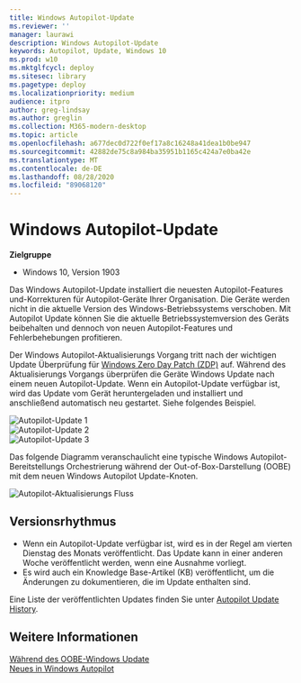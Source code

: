 ```yaml
---
title: Windows Autopilot-Update
ms.reviewer: ''
manager: laurawi
description: Windows Autopilot-Update
keywords: Autopilot, Update, Windows 10
ms.prod: w10
ms.mktglfcycl: deploy
ms.sitesec: library
ms.pagetype: deploy
ms.localizationpriority: medium
audience: itpro
author: greg-lindsay
ms.author: greglin
ms.collection: M365-modern-desktop
ms.topic: article
ms.openlocfilehash: a677dec0d722f0ef17a8c16248a41dea1b0be947
ms.sourcegitcommit: 42882de75c8a984ba35951b1165c424a7e0ba42e
ms.translationtype: MT
ms.contentlocale: de-DE
ms.lasthandoff: 08/28/2020
ms.locfileid: "89068120"
---
```

# <a name="windows-autopilot-update"></a>Windows Autopilot-Update

**Zielgruppe**

- Windows 10, Version 1903

Das Windows Autopilot-Update installiert die neuesten Autopilot-Features und-Korrekturen für Autopilot-Geräte Ihrer Organisation. Die Geräte werden nicht in die aktuelle Version des Windows-Betriebssystems verschoben. Mit Autopilot Update können Sie die aktuelle Betriebssystemversion des Geräts beibehalten und dennoch von neuen Autopilot-Features und Fehlerbehebungen profitieren.

Der Windows Autopilot-Aktualisierungs Vorgang tritt nach der wichtigen Update Überprüfung für [Windows Zero Day Patch (ZDP)](/windows-hardware/customize/desktop/windows-updates-during-oobe) auf. Während des Aktualisierungs Vorgangs überprüfen die Geräte Windows Update nach einem neuen Autopilot-Update. Wenn ein Autopilot-Update verfügbar ist, wird das Update vom Gerät heruntergeladen und installiert und anschließend automatisch neu gestartet. Siehe folgendes Beispiel.

 ![Autopilot-Update 1](images/update1.png)<br>
 ![Autopilot-Update 2](images/update2.png)<br>
 ![Autopilot-Update 3](images/update3.png)

Das folgende Diagramm veranschaulicht eine typische Windows Autopilot-Bereitstellungs Orchestrierung während der Out-of-Box-Darstellung (OOBE) mit dem neuen Windows Autopilot Update-Knoten.

 ![Autopilot-Aktualisierungs Fluss](images/update-flow.png)

## <a name="release-cadence"></a>Versionsrhythmus

- Wenn ein Autopilot-Update verfügbar ist, wird es in der Regel am vierten Dienstag des Monats veröffentlicht. Das Update kann in einer anderen Woche veröffentlicht werden, wenn eine Ausnahme vorliegt.
- Es wird auch ein Knowledge Base-Artikel (KB) veröffentlicht, um die Änderungen zu dokumentieren, die im Update enthalten sind.

Eine Liste der veröffentlichten Updates finden Sie unter [Autopilot Update History](windows-autopilot-whats-new.md#windows-autopilot-update-history).

## <a name="see-also"></a>Weitere Informationen

[Während des OOBE-Windows Update](/windows-hardware/customize/desktop/windows-updates-during-oobe)<br>
[Neues in Windows Autopilot](windows-autopilot-whats-new.md)<br>